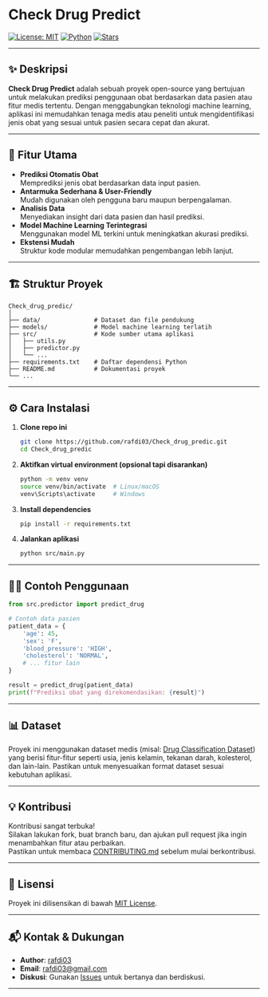 # Check Drug Predict

[![License: MIT](https://img.shields.io/badge/License-MIT-blue.svg)](LICENSE)
[![Python](https://img.shields.io/badge/Python-3.7+-blue.svg)](https://www.python.org/)
[![Stars](https://img.shields.io/github/stars/rafdi03/Check_drug_predic?style=social)](https://github.com/rafdi03/Check_drug_predic/stargazers)

---

## ✨ Deskripsi

**Check Drug Predict** adalah sebuah proyek open-source yang bertujuan untuk melakukan prediksi penggunaan obat berdasarkan data pasien atau fitur medis tertentu. Dengan menggabungkan teknologi machine learning, aplikasi ini memudahkan tenaga medis atau peneliti untuk mengidentifikasi jenis obat yang sesuai untuk pasien secara cepat dan akurat.

---

## 🚀 Fitur Utama

- **Prediksi Otomatis Obat**  
  Memprediksi jenis obat berdasarkan data input pasien.
- **Antarmuka Sederhana & User-Friendly**  
  Mudah digunakan oleh pengguna baru maupun berpengalaman.
- **Analisis Data**  
  Menyediakan insight dari data pasien dan hasil prediksi.
- **Model Machine Learning Terintegrasi**  
  Menggunakan model ML terkini untuk meningkatkan akurasi prediksi.
- **Ekstensi Mudah**  
  Struktur kode modular memudahkan pengembangan lebih lanjut.

---

## 🏗️ Struktur Proyek

```
Check_drug_predic/
│
├── data/               # Dataset dan file pendukung
├── models/             # Model machine learning terlatih
├── src/                # Kode sumber utama aplikasi
│   ├── utils.py
│   ├── predictor.py
│   └── ...
├── requirements.txt    # Daftar dependensi Python
├── README.md           # Dokumentasi proyek
└── ...
```

---

## ⚙️ Cara Instalasi

1. **Clone repo ini**
    ```bash
    git clone https://github.com/rafdi03/Check_drug_predic.git
    cd Check_drug_predic
    ```

2. **Aktifkan virtual environment (opsional tapi disarankan)**
    ```bash
    python -m venv venv
    source venv/bin/activate  # Linux/macOS
    venv\Scripts\activate     # Windows
    ```

3. **Install dependencies**
    ```bash
    pip install -r requirements.txt
    ```

4. **Jalankan aplikasi**
    ```bash
    python src/main.py
    ```

---

## 🧑‍💻 Contoh Penggunaan

```python
from src.predictor import predict_drug

# Contoh data pasien
patient_data = {
    'age': 45,
    'sex': 'F',
    'blood_pressure': 'HIGH',
    'cholesterol': 'NORMAL',
    # ... fitur lain
}

result = predict_drug(patient_data)
print(f"Prediksi obat yang direkomendasikan: {result}")
```

---

## 📊 Dataset

Proyek ini menggunakan dataset medis (misal: [Drug Classification Dataset](https://www.kaggle.com/datasets/gauravduttakiit/drug-classification)) yang berisi fitur-fitur seperti usia, jenis kelamin, tekanan darah, kolesterol, dan lain-lain. Pastikan untuk menyesuaikan format dataset sesuai kebutuhan aplikasi.

---

## 💡 Kontribusi

Kontribusi sangat terbuka!  
Silakan lakukan fork, buat branch baru, dan ajukan pull request jika ingin menambahkan fitur atau perbaikan.  
Pastikan untuk membaca [CONTRIBUTING.md](CONTRIBUTING.md) sebelum mulai berkontribusi.

---

## 📄 Lisensi

Proyek ini dilisensikan di bawah [MIT License](LICENSE).

---

## 📬 Kontak & Dukungan

- **Author**: [rafdi03](https://github.com/rafdi03)
- **Email**: rafdi03@gmail.com
- **Diskusi**: Gunakan [Issues](https://github.com/rafdi03/Check_drug_predic/issues) untuk bertanya dan berdiskusi.

---
